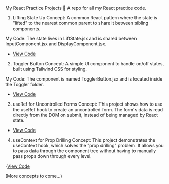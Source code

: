 My React Practice Projects 🚀
A repo for all my React practice code.

1. Lifting State Up
Concept: A common React pattern where the state is "lifted" to the nearest common parent to share it between sibling components.

My Code: The state lives in LiftState.jsx and is shared between InputComponent.jsx and DisplayComponent.jsx.

- [View Code](src/lifting-state)

2. Toggler Button
Concept: A simple UI component to handle on/off states, built using Tailwind CSS for styling.

My Code: The component is named TogglerButton.jsx and is located inside the Toggler folder.

- [View Code](src/Toggler)

3. useRef for Uncontrolled Forms
Concept: This project shows how to use the useRef hook to create an uncontrolled form. The form's data is read directly from the DOM on submit, instead of being managed by React state.

- [View Code](src/components/UseRef.jsx)

4. useContext for Prop Drilling
Concept: This project demonstrates the useContext hook, which solves the "prop drilling" problem. It allows you to pass data through the component tree without having to manually pass props down through every level.

-[View Code](src/components/UseContext.jsx)

(More concepts to come...)